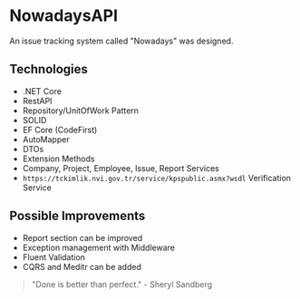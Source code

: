 # NowadaysAPI

An issue tracking system called "Nowadays" was designed.

## Technologies

+ .NET Core
+ RestAPI
+ Repository/UnitOfWork Pattern
+ SOLID
+ EF Core (CodeFirst)
+ AutoMapper
+ DTOs
+ Extension Methods
+ Company, Project, Employee, Issue, Report Services
+ `https://tckimlik.nvi.gov.tr/service/kpspublic.asmx?wsdl` Verification Service

## Possible Improvements

+ Report section can be improved
+ Exception management with Middleware
+ Fluent Validation
+ CQRS and Meditr can be added

> "Done is better than perfect." - Sheryl Sandberg
